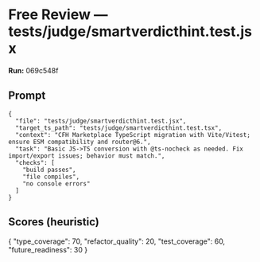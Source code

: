 # Free Review — tests/judge/smartverdicthint.test.jsx

**Run:** 069c548f

## Prompt

```
{
  "file": "tests/judge/smartverdicthint.test.jsx",
  "target_ts_path": "tests/judge/smartverdicthint.test.tsx",
  "context": "CFH Marketplace TypeScript migration with Vite/Vitest; ensure ESM compatibility and router@6.",
  "task": "Basic JS->TS conversion with @ts-nocheck as needed. Fix import/export issues; behavior must match.",
  "checks": [
    "build passes",
    "file compiles",
    "no console errors"
  ]
}
```

## Scores (heuristic)

{
  "type_coverage": 70,
  "refactor_quality": 20,
  "test_coverage": 60,
  "future_readiness": 30
}
